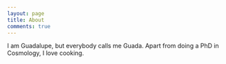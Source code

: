 ```yaml
---
layout: page
title: About
comments: true
---
```


I am Guadalupe, but everybody calls me Guada. Apart from doing a PhD in Cosmology, I love cooking. 
